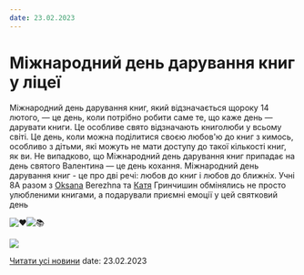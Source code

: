 ```yaml
---
date: 23.02.2023
---
```

# Міжнародний день дарування книг у ліцеї

Міжнародний день дарування книг, який відзначається щороку 14 лютого, — це день, коли потрібно робити саме те, що каже день — дарувати книги. Це особливе свято відзначають книголюби у всьому світі. Це день, коли можна поділитися своєю любов'ю до книг з кимось, особливо з дітьми, які можуть не мати доступу до такої кількості книг, як ви. Не випадково, що Міжнародний день дарування книг припадає на день святого Валентина — це день кохання. Міжнародний день дарування книг - це [](https://www.facebook.com/groups/33427370676/user/100003139736547/?__cft__[0]=AZVUFhUvDGBdb0BaXey_ixKcEIxrqB7_CMUNQ_lWkcJguaRDkvau8hIrGqjzdrykx0a9zUnyhzIDFzrpX8XgOe2kHPemN7iaErP-ERoCwKw1fhD7jzr6f45CpxFExx5lukikFyHlalWGMRpvxwMbMOenr4LvqDP7EGq2q425PsdViFnFQEQwcnuU75p33En6syU&amp;__tn__=-]K-R)про дві речі: любов до книг і любов до ближніх.
Учні 8А разом з [Oksana](https://www.facebook.com/groups/33427370676/user/100003139736547/?__cft__[0]=AZVUFhUvDGBdb0BaXey_ixKcEIxrqB7_CMUNQ_lWkcJguaRDkvau8hIrGqjzdrykx0a9zUnyhzIDFzrpX8XgOe2kHPemN7iaErP-ERoCwKw1fhD7jzr6f45CpxFExx5lukikFyHlalWGMRpvxwMbMOenr4LvqDP7EGq2q425PsdViFnFQEQwcnuU75p33En6syU&amp;__tn__=-]K-R) Berezhna та [Катя](https://www.facebook.com/groups/33427370676/user/100002580848473/?__cft__[0]=AZVUFhUvDGBdb0BaXey_ixKcEIxrqB7_CMUNQ_lWkcJguaRDkvau8hIrGqjzdrykx0a9zUnyhzIDFzrpX8XgOe2kHPemN7iaErP-ERoCwKw1fhD7jzr6f45CpxFExx5lukikFyHlalWGMRpvxwMbMOenr4LvqDP7EGq2q425PsdViFnFQEQwcnuU75p33En6syU&amp;__tn__=-]K-R) Гринчишин обмінялись не просто улюбленими книгами, а подарували приємні емоції у цей святковий день

![❤️](https://static.xx.fbcdn.net/images/emoji.php/v9/t6c/1/16/2764.png)![📚](https://static.xx.fbcdn.net/images/emoji.php/v9/t49/1/16/1f4da.png)

![](/images/blog/міжнародний-день-дарування-книг-у-ліцеї/knygy.png)

[Читати усі новини](/news)
date: 23.02.2023
